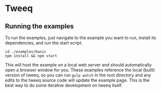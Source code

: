 # Tweeq

## Running the examples

To run the examples, just navigate to the example you want to run, install its dependencies, and run the start script.

    cd ./examples/basic
    npm install && npm start

This will host the example on a local web server and should automatically open a browser window for you. These examples reference the local (built) version of tweeq, so you can run `gulp watch` in the root directory and any edits to the tweeq source code will update the example page. This is the best way to do some iterative development on tweeq itself.

